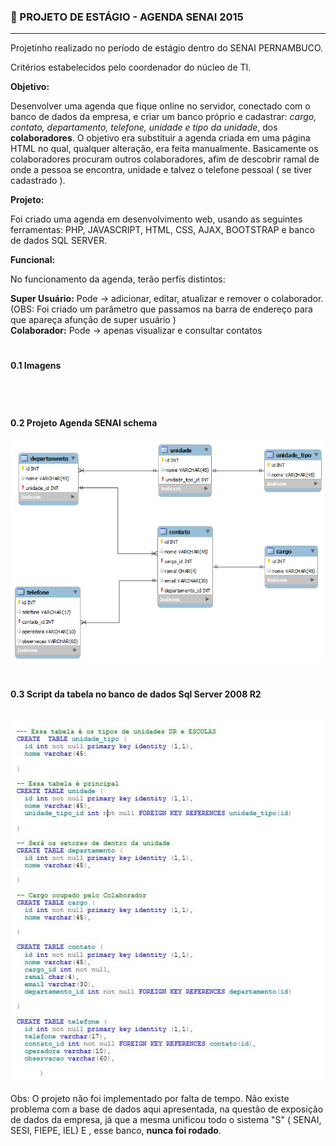 ### 📆 PROJETO DE ESTÁGIO - AGENDA SENAI 2015

------



Projetinho realizado no período de estágio dentro do SENAI PERNAMBUCO. 

Critérios estabelecidos pelo coordenador do núcleo de TI.



**Objetivo:**

Desenvolver uma agenda que fique online no servidor, conectado com o banco de dados da empresa, e criar um banco próprio e cadastrar: *cargo, contato, departamento, telefone, unidade e tipo da unidade*, dos **colaboradores**. O objetivo era substituir a agenda criada em uma página HTML no qual, qualquer alteração, era feita manualmente. Basicamente os colaboradores procuram outros colaboradores, afim de descobrir ramal de onde a pessoa se encontra, unidade e talvez o telefone pessoal ( se tiver cadastrado ).



**Projeto:** 

Foi criado uma agenda em desenvolvimento web, usando as seguintes ferramentas: PHP, JAVASCRIPT, HTML, CSS, AJAX, BOOTSTRAP e banco de dados SQL SERVER. 

**Funcional:** 

No funcionamento da agenda, terão perfís distintos: 

<b>Super Usuário:</b>
Pode -> adicionar, editar, atualizar e remover o colaborador. (OBS: Foi criado um parâmetro que passamos na barra de endereço para que apareça afunção de super usuário )
<br/>
<b>Colaborador:</b>
Pode -> apenas visualizar e consultar contatos

#
#### 0.1 Imagens
<br/>




#
#### 0.2 Projeto Agenda SENAI schema





<img img width="600" src="https://github.com/JoanesAraujo/Joanes_Screenshot/blob/master/imagem_agenda_senai/schema.png">


#
#### 0.3 Script da tabela no banco de dados Sql Server 2008 R2
<br/>


<img width="600" img src="https://github.com/JoanesAraujo/Joanes_Screenshot/blob/master/imagem_agenda_senai/banco.JPG">



Obs: O projeto não foi implementado por falta de tempo. Não existe problema com a base de dados aqui apresentada, na questão de exposição de dados da empresa, já que a mesma unificou todo o sistema "S" ( SENAI, SESI, FIEPE, IEL) E , esse banco, **nunca foi rodado**.
